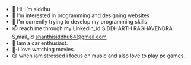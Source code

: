 - 👋 Hi, I’m siddhu
- 👀 I’m interested in programming and designing websites
- 🌱 I’m currently trying to develop my programming skills
- 📫  reach me through my Linkedin_id SIDDHARTH RAGHAVENDRA S,mail_id shanthisiddhu64@gmail.com
- 🚗 Iam a car enthusiast.
- 🎥-i love watching movies.
- 😌 when iam stressed i focus on  music and also love to play pc games.

<!---
siddhu2529/siddhu2529 is a ✨ special ✨ repository because its `README.md` (this file) appears on your GitHub profile.
You can click the Preview link to take a look at your changes.
--->
